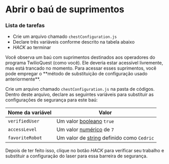 # Abrir o baú de suprimentos

<div class="aside">
<h3>Lista de tarefas</h3>
<ul>
  <li>Crie um arquivo chamado <code>chestConfiguration.js</code></li>
  <li>Declare três variáveis conforme descrito na tabela abaixo</li>
  <li><em>HACK</em> ao terminar</li>
</ul>
</div>
Você observa um baú com suprimentos destinados aos operadores do programa TwilioQuest (como você). Ele deveria estar acessível livremente, mas está trancado no momento. Para acessar esses suprimentos, você pode empregar o **método de substituição de configuração usado anteriormente**.

Crie um arquivo chamado `chestConfiguration.js` na pasta de códigos. Dentro deste arquivo, declare as seguintes variáveis para substituir as configurações de segurança para este baú:

| Nome da variável| Valor|
|----------|----------|
| `verifiedUser`| Um valor [booleano](https://developer.mozilla.org/en-US/docs/Web/JavaScript/Reference/Global_Objects/Boolean) `true`|
| `accessLevel`| Um valor [numérico](https://developer.mozilla.org/en-US/docs/Web/JavaScript/Reference/Global_Objects/Number) de `7`|
| `favoriteRobot`| Um valor de [string](https://developer.mozilla.org/en-US/docs/Web/JavaScript/Reference/Global_Objects/String) definido como `Cedric`|

Depois de ter feito isso, clique no botão *HACK* para verificar seu trabalho e substituir a configuração do laser para essa barreira de segurança.